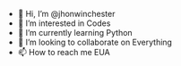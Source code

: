 - 👋 Hi, I’m @jhonwinchester
- 👀 I’m interested in Codes
- 🌱 I’m currently learning Python
- 💞️ I’m looking to collaborate on Everything
- 📫 How to reach me EUA

<!---
jhonwinchester/jhonwinchester is a ✨ special ✨ repository because its `README.md` (this file) appears on your GitHub profile.
You can click the Preview link to take a look at your changes.
--->
